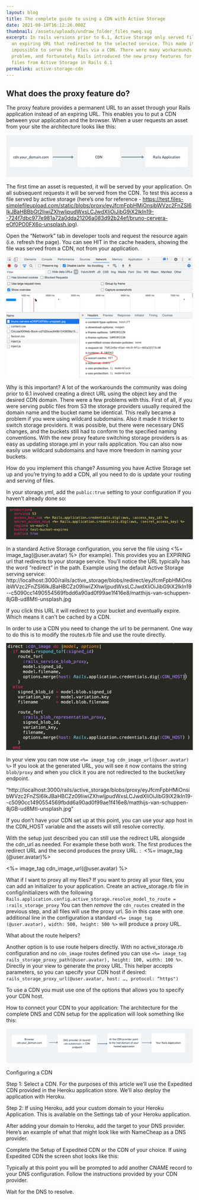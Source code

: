 ```yaml
---
layout: blog
title: The complete guide to using a CDN with Active Storage
date: 2021-08-18T16:12:26.008Z
thumbnail: /assets/uploads/undraw_folder_files_nweq.svg
excerpt: In rails versions prior to 6.1, Active Storage only served files from
  an expiring URL that redirected to the selected service. This made it
  impossible to serve the files via a CDN. There were many workarounds to this
  problem, and fortunately Rails introduced the new proxy features for serving
  files from Active Storage in Rails 6.1
permalink: active-storage-cdn
---
```

## What does the proxy feature do?

The proxy feature provides a permanent URL to an asset through your Rails application instead of an expiring URL. This enables you to put a CDN between your application and the browser. When a user requests an asset from your site the architecture looks like this: 

![Basic CDN Architecture](/assets/uploads/basic_cdn_architecture_screenshot.png)

The first time an asset is requested, it will be served by your application. On all subsequent requests it will be served from the CDN. To test this access a file served by active storage (here’s one for reference - https://test.files-simplefileupload.com/static/blobs/proxy/eyJfcmFpbHMiOnsibWVzc2FnZSI6IkJBaHBBbGt2IiwiZXhwIjpudWxsLCJwdXIiOiJibG9iX2lkIn19--724f7dbc977e981a72a0dda21206a083d92b24ef/bruno-cervera-eOf0PO0FX6o-unsplash.jpg).

Open the “Network” tab in developer tools and request the resource again (i.e. refresh the page). You can see HIT in the cache headers, showing the file was served from a CDN, not from your application. 



![cache hit](/assets/uploads/cache_hit.png)

Why is this important?
A lot of the workarounds the community was doing prior to 6.1 involved creating a direct URL using the object key and the desired CDN domain. There were a few problems with this. First of all, if you were serving public files from S3 the storage providers usually required the domain name and the bucket name be identical. This really became a problem if you were using wildcard subdomains. Also it made it tricker to switch storage providers. It was possible, but there were necessary DNS changes, and the buckets still had to conform to the specified naming conventions. With the new proxy feature switching storage providers is as easy as updating storage.yml in your rails application. You can also now easily use wildcard subdomains and have more freedom in naming your buckets. 

How do you implement this change?
Assuming you have Active Storage set up and you’re trying to add a CDN, all you need to do is update your routing and serving of files. 

In your storage.yml, add the `public:true` setting to your configuration if you haven’t already done so: 

![storage.yml](/assets/uploads/storageyml_screenshot.png)

In a standard Active Storage configuration, you serve the file using <%= image_tag(@user.avatar) %> (for example). This provides you an EXPIRING url that redirects to your storage service. You’ll notice the URL typically has the word “redirect” in the path. 
Example using the default Active Storage serving service: 
http://localhost:3000/rails/active_storage/blobs/redirect/eyJfcmFpbHMiOnsibWVzc2FnZSI6IkJBaHBCZz09IiwiZXhwIjpudWxsLCJwdXIiOiJibG9iX2lkIn19--c5090cc1490554569fbdd6a90ad0f99ae1f416e8/matthijs-van-schuppen-8jGB-ud8MtI-unsplash.jpg

If you click this URL it will redirect to your bucket and eventually expire. Which means it can’t be cached by a CDN. 

In order to use a CDN you need to change the url to be permanent. One way to do this is to modify the routes.rb file and use the route directly. 

![cdn proxy routes](/assets/uploads/cdn_routes_screenshot.png)

In your view you can now use `<%= image_tag cdn_image_url(@user.avatar) %>`
If you look at the generated URL, you will see it now contains the string `blob/proxy` and when you click it you are not redirected to the bucket/key endpoint. 

 “http://localhost:3000/rails/active_storage/blobs/proxy/eyJfcmFpbHMiOnsibWVzc2FnZSI6IkJBaHBCZz09IiwiZXhwIjpudWxsLCJwdXIiOiJibG9iX2lkIn19--c5090cc1490554569fbdd6a90ad0f99ae1f416e8/matthijs-van-schuppen-8jGB-ud8MtI-unsplash.jpg"

If you don’t have your CDN set up at this point, you can use your app host in the CDN_HOST variable and the assets will still resolve correctly. 

With the setup just described you can still use the redirect URL alongside the cdn_url as needed. For example these both work. The first produces the redirect URL and the second produces the proxy URL. :  <%= image_tag (@user.avatar)%>

<%= image_tag cdn_image_url(@user.avatar) %>

What if I want to proxy all my files?
If you want to proxy all your files, you can add an initializer to your application. 
Create an active_storage.rb file in config/initializers with the following
`Rails.application.config.active_storage.resolve_model_to_route = :rails_storage_proxy` 
You can then *remove* the `cdn_routes` created in the previous step, and all files will use the proxy url. So in this case with one additional line in the configuration a standard `<%= image_tag (@user.avatar), width: 500, height: 500 %>` will produce a proxy URL. 

What about the route helpers?

Another option is to use route helpers directly. With no active_storage.rb configuration and no `cdn_image` routes defined you can use `<%= image_tag rails_storage_proxy_path(@user.avatar), height: 100, width: 100 %>`. Directly in your view to generate the proxy URL. This helper accepts parameters, so you can specify your CDN host if desired: `rails_storage_proxy_url(@user.avatar, host: …, protocol: “https")`

To use a CDN you must use one of the options that allows you to specify your CDN host. 

How to connect your CDN to your application:
The architecture for the complete DNS and CDN setup for the application will look something like this:

![Configuring a CDN ](/assets/uploads/cdn_architecture_screenshot.png)

Configuring a CDN

Step 1: Select a CDN. For the purposes of this article we’ll use the Expedited CDN provided in the Heroku application store. We’ll also deploy the application with Heroku. 

Step 2: If using Heroku, add your custom domain to your Heroku Application. This is available on the Settings tab of your Heroku application. 

After adding your domain to Heroku, add the target to your DNS provider. Here’s an example of what that might look like with NameCheap as a DNS provider.

Complete the Setup of Expedited CDN or the CDN of your choice. If using Expedited CDN the screen shot looks like this: 

Typically at this point you will be prompted to add another CNAME record to your DNS configuration. Follow the instructions provided by your CDN provider. 

Wait for the DNS to resolve.